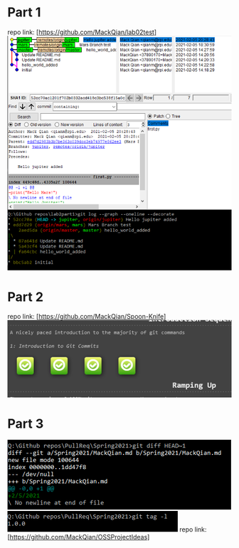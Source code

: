 # Part 1
repo link: [https://github.com/MackQian/lab02test]
![gitk](/labs/lab-02/lab02gitk.png)
# Part 2
repo link: [https://github.com/MackQian/Spoon-Knife]
![gitlevel](/labs/lab-02/lab02gitlevels.png)
# Part 3
![gitdiff](/labs/lab-02/lab02gitdiff.png)
![gittag](/labs/lab-02/lab02gittag.png)
repo link: [https://github.com/MackQian/OSSProjectIdeas]